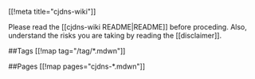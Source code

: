 [[!meta title="cjdns-wiki"]]

Please read the [[cjdns-wiki README|README]] before proceding.  Also, understand the risks you are taking by reading the [[disclaimer]].

##Tags
[[!map tag="/tag/*.mdwn"]]

##Pages
[[!map pages="cjdns-*.mdwn"]]
